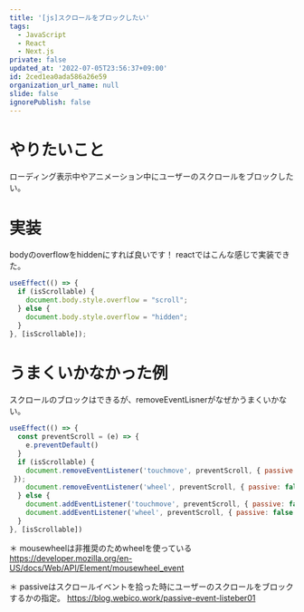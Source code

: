 ```yaml
---
title: '[js]スクロールをブロックしたい'
tags:
  - JavaScript
  - React
  - Next.js
private: false
updated_at: '2022-07-05T23:56:37+09:00'
id: 2ced1ea0ada586a26e59
organization_url_name: null
slide: false
ignorePublish: false
---
```

# やりたいこと
ローディング表示中やアニメーション中にユーザーのスクロールをブロックしたい。

# 実装
bodyのoverflowをhiddenにすれば良いです！
reactではこんな感じで実装できた。
```js
useEffect(() => {
  if (isScrollable) {
    document.body.style.overflow = "scroll";
  } else {
    document.body.style.overflow = "hidden";
  }
}, [isScrollable]);
```

# うまくいかなかった例
スクロールのブロックはできるが、removeEventLisnerがなぜかうまくいかない。
```js
useEffect(() => {
  const preventScroll = (e) => {
    e.preventDefault()
  }
  if (isScrollable) {
    document.removeEventListener('touchmove', preventScroll, { passive: false 
 });
    document.removeEventListener('wheel', preventScroll, { passive: false });
  } else {
    document.addEventListener('touchmove', preventScroll, { passive: false });
    document.addEventListener('wheel', preventScroll, { passive: false });
  }
}, [isScrollable])
```

＊ mousewheelは非推奨のためwheelを使っている
https://developer.mozilla.org/en-US/docs/Web/API/Element/mousewheel_event

＊ passiveはスクロールイベントを拾った時にユーザーのスクロールをブロックするかの指定。
https://blog.webico.work/passive-event-listeber01
